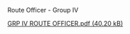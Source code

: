 Route Officer - Group IV

[GRP IV ROUTE OFFICER.pdf (40.20 kB)](../files/1f123300-11ac-402d-a9c0-8fc76a657165.pdf)